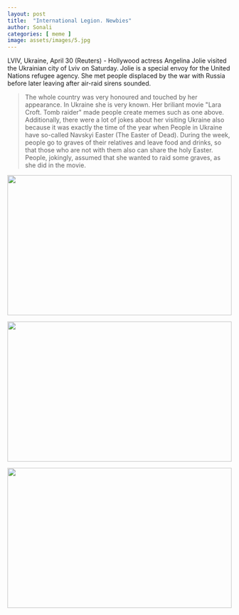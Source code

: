 ```yaml
---
layout: post
title:  "International Legion. Newbies"
author: Sonali
categories: [ meme ]
image: assets/images/5.jpg
---
```

LVIV, Ukraine, April 30 (Reuters) - Hollywood actress Angelina Jolie visited the Ukrainian city of Lviv on Saturday. Jolie is a special envoy for the United Nations refugee agency. She met people displaced by the war with Russia before later leaving after air-raid sirens sounded.

> The whole country was very honoured and touched by her appearance. In Ukraine she is very known. Her briliant movie "Lara Croft. Tomb raider" made people create memes such as one above. Additionally, there were a lot of jokes about her visiting Ukraine also because it was exactly the time of the year when People in Ukraine have so-called
>Navskyi Easter (The Easter of Dead). During the week, people go to graves of their relatives and leave food and drinks, so that those who are not with them also can share the holy Easter. 
People, jokingly, assumed that she wanted to raid some graves, as she did in the movie.
<p><image style="width:100%;" height="315" src="https://www.todayfm.co.nz/content/dam/mws-sites-nextgen/images/today-fm/22/05/Angelina-Jolie-Ukraine-Lviv-Web.jpg" frameborder="0" allowfullscreen></image></p>
<p><image style="width:100%;" height="315" src="https://www.dailyhindnews.com/wp-content/uploads/2020/10/Lara-Croft-Tomb-Raider-on-W9-the-film-of-reconciliation.jpg" frameborder="0" allowfullscreen></image></p>
<p><image style="width:100%;" height="315" src="http://polissia.net/wp-content/uploads/2017/04/%D1%81-1.jpg" frameborder="0" allowfullscreen></image></p>


